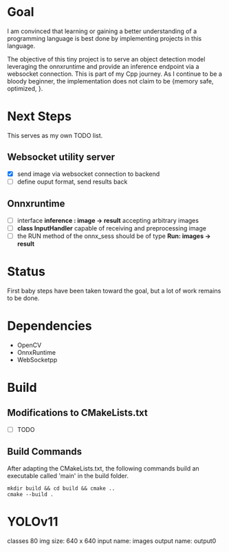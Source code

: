 # Goal
I am convinced that learning or gaining a better understanding of a programming language is best done by implementing projects 
in this language. 

The objective of this tiny project is to serve an object detection model
leveraging the onnxruntime and provide an inference endpoint via a websocket connection.
This is part of my Cpp journey. As I continue to be a bloody beginner, the implementation does not claim to be {memory safe, optimized, <you name it>}.

# Next Steps
This serves as my own TODO list.

## Websocket utility server
- [x] send image via websocket connection to backend
- [ ] define ouput format, send results back

## Onnxruntime
- [ ] interface __inference : image -> result__ accepting arbitrary images
- [ ] __class InputHandler__ capable of receiving and preprocessing image
- [ ] the RUN method of the onnx_sess should be of type __Run: images -> result__

# Status
First baby steps have been taken toward the goal, but a lot of work remains to be done.

# Dependencies
- OpenCV
- OnnxRuntime
- WebSocketpp

# Build

## Modifications to CMakeLists.txt
- [ ] TODO
## Build Commands
After adapting the CMakeLists.txt, the following commands build an executable called 'main' in the build folder.
```
mkdir build && cd build && cmake ..
cmake --build .

```



# YOLOv11
classes 80
img size: 640 x 640
input name: images
output name: output0
